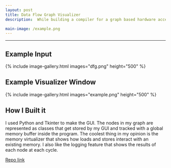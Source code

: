 ```yaml
---
layout: post
title: Data Flow Graph Visualizer
description:  While building a compiler for a graph based hardware accelearator, I realized I had no way to validate the compilers resulting graphs I was generating. I built this tool to simulate memory interactions and observe the execution results each cycle for a data flow graph. 

main-image: /example.png
---
```


---
## Example Input
{% include image-gallery.html images="dfg.png" height="500" %}

## Example Visualizer Window
{% include image-gallery.html images="example.png" height="500" %}

## How I Built it
I used Python and Tkinter to make the GUI. The nodes in my graph are represented as classes that get stored by my GUI and tracked with a global memory buffer inside the program. The coolest thing in my opinion is the memory virtualizer that shows how loads and stores interact with an existing memory. I also like the logging feature that shows the results of each node at each cycle.

[Repo link](https://github.com/pncel/RipTide_compiler/tree/main/visualizer)
